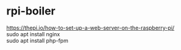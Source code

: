 # rpi-boiler

https://thepi.io/how-to-set-up-a-web-server-on-the-raspberry-pi/  
sudo apt install nginx  
sudo apt install php-fpm  
